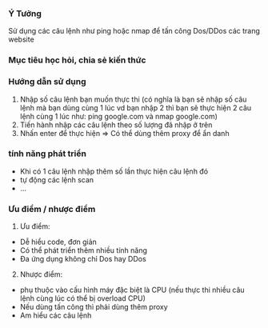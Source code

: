 ### Ý Tưởng ###
Sử dụng các câu lệnh như ping hoặc nmap để tấn công Dos/DDos các trang website
### Mục tiêu học hỏi, chia sẻ kiến thức ###
### Hướng dẫn sử dụng ###
1. Nhập số câu lệnh bạn muốn thực thi (có nghĩa là bạn sẽ nhập số câu lệnh mà bạn dùng cùng 1 lúc vd bạn nhập 2 thì bạn sẽ thực hiện 2 câu lệnh cùng 1 lúc như: ping google.com và nmap google.com)
2. Tiến hành nhập các câu lệnh theo số lượng đã nhập ở trên
3. Nhấn enter để thực hiện
=> Có thể dùng thêm proxy để ẩn danh
### tính năng phát triển ###
- Khi có 1 câu lệnh nhập thêm số lần thực hiện câu lệnh đó
- tự động các lệnh scan
- ...
### Ưu điểm / nhược điểm ###
1. Ưu điểm:
- Dễ hiểu code, đơn giản
- Có thể phát triển thêm nhiều tính năng
- Đa ứng dụng không chỉ Dos hay DDos
2. Nhược điểm:
- phụ thuộc vào cấu hình máy đặc biệt là CPU (nếu thực thi nhiều câu lệnh cùng lúc có thể bị overload CPU)
- Nếu dùng tấn công thì phải dùng thêm proxy
- Am hiểu các câu lệnh 